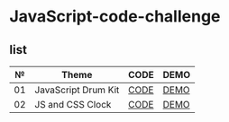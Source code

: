 # JavaScript-code-challenge

## list
| № | Theme | CODE | DEMO |
| --- | --- | --- | --- |
| 01 | JavaScript Drum Kit | [CODE](https://github.com/muborizMirzoev/JavaScript-code-challenge/tree/main/01-JavaScript-Drum-Kit) | [DEMO](https://muborizmirzoev.github.io/JavaScript-code-challenge/01%20-%20JavaScript%20Drum%20Kit/index.html) |
| 02 | JS and CSS Clock | [CODE](https://github.com/muborizMirzoev/JavaScript-code-challenge/tree/main/02-JS-and-CSS-Clock) | [DEMO](https://muborizmirzoev.github.io/JavaScript-code-challenge/01%20-%20JavaScript%20Drum%20Kit/index.html) |